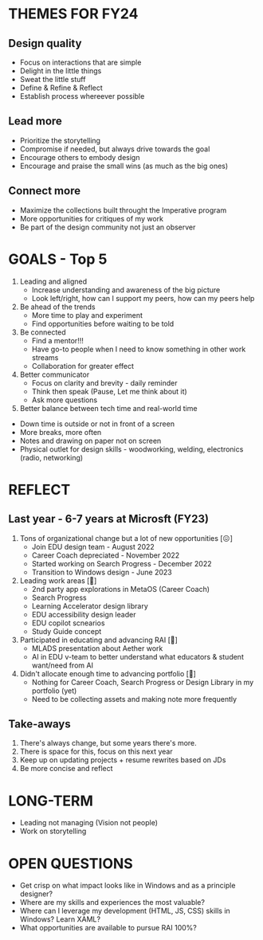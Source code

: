 # THEMES FOR FY24
## Design quality
- Focus on interactions that are simple
- Delight in the little things
- Sweat the little stuff
- Define & Refine & Reflect
- Establish process whereever possible

## Lead more
- Prioritize the storytelling
- Compromise if needed, but always drive towards the goal
- Encourage others to embody design
- Encourage and praise the small wins (as much as the big ones)

## Connect more
- Maximize the collections built throught the Imperative program
- More opportunities for critiques of my work
- Be part of the design community not just an observer



# GOALS - Top 5
1. Leading and aligned
   - Increase understanding and awareness of the big picture
   - Look left/right, how can I support my peers, how can my peers help
2. Be ahead of the trends
   - More time to play and experiment
   - Find opportunities before waiting to be told
3. Be connected
   - Find a mentor!!!
   - Have go-to people when I need to know something in other work streams
   - Collaboration for greater effect
4. Better communicator
   - Focus on clarity and brevity - daily reminder
   - Think then speak (Pause, Let me think about it)
   - Ask more questions
5. Better balance between tech time and real-world time
  - Down time is outside or not in front of a screen
  - More breaks, more often
  - Notes and drawing on paper not on screen
  - Physical outlet for design skills - woodworking, welding, electronics (radio, networking)

# REFLECT
## Last year - 6-7 years at Microsft (FY23)
1. Tons of organizational change but a lot of new opportunities [😖]
    - Join EDU design team - August 2022
    - Career Coach depreciated - November 2022
    - Started working on Search Progress - December 2022
    - Transition to Windows design - June 2023
2. Leading work areas [🫶]
    - 2nd party app explorations in MetaOS (Career Coach)
    - Search Progress
    - Learning Accelerator design library
    - EDU accessibility design leader
    - EDU copilot scnearios
    - Study Guide concept
3. Participated in educating and advancing RAI [🥳]
    - MLADS presentation about Aether work
    - AI in EDU v-team to better understand what educators & student want/need from AI
4. Didn't allocate enough time to advancing portfolio [🤬]
    - Nothing for Career Coach, Search Progress or Design Library in my portfolio (yet)
    - Need to be collecting assets and making note more frequently

## Take-aways
1. There's always change, but some years there's more.
2. There is space for this, focus on this next year
3. Keep up on updating projects + resume rewrites based on JDs
4. Be more concise and reflect

# LONG-TERM
- Leading not managing (Vision not people)
- Work on storytelling

# OPEN QUESTIONS
- Get crisp on what impact looks like in Windows and as a principle designer?
- Where are my skills and experiences the most valuable?
- Where can I leverage my development (HTML, JS, CSS) skills in Windows? Learn XAML?
- What opportunities are available to pursue RAI 100%?